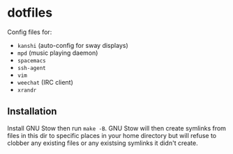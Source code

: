 # dotfiles

Config files for:

* `kanshi` (auto-config for sway displays)
* `mpd` (music playing daemon)
* `spacemacs`
* `ssh-agent`
* `vim`
* `weechat` (IRC client)
* `xrandr`

## Installation

Install GNU Stow then run `make -B`. 
GNU Stow will then create symlinks from files in this dir to specific places in your home directory 
but will refuse to clobber any existing files or any existsing symlinks it didn't create.
